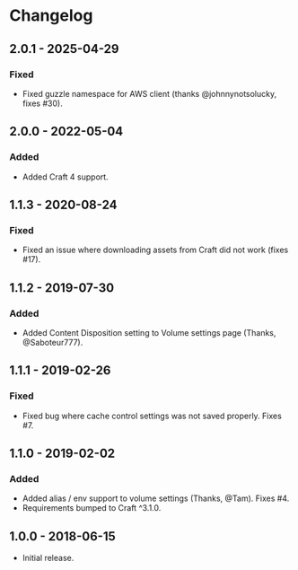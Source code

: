 # Changelog

## 2.0.1 - 2025-04-29
### Fixed
- Fixed guzzle namespace for AWS client (thanks @johnnynotsolucky, fixes #30).

## 2.0.0 - 2022-05-04
### Added
- Added Craft 4 support.

## 1.1.3 - 2020-08-24
### Fixed
- Fixed an issue where downloading assets from Craft did not work (fixes #17).

## 1.1.2 - 2019-07-30
### Added
- Added Content Disposition setting to Volume settings page (Thanks, @Saboteur777).

## 1.1.1 - 2019-02-26
### Fixed
- Fixed bug where cache control settings was not saved properly. Fixes #7.

## 1.1.0 - 2019-02-02
### Added
- Added alias / env support to volume settings (Thanks, @Tam). Fixes #4.
- Requirements bumped to Craft ^3.1.0.   

## 1.0.0 - 2018-06-15
- Initial release.  
